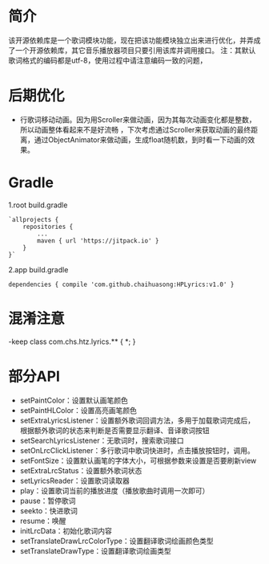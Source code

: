 # 简介 #
该开源依赖库是一个歌词模块功能，现在把该功能模块独立出来进行优化，并弄成了一个开源依赖库，其它音乐播放器项目只要引用该库并调用接口。
注：其默认歌词格式的编码都是utf-8，使用过程中请注意编码一致的问题，

# 后期优化 #
- 行歌词移动动画。因为用Scroller来做动画，因为其每次动画变化都是整数，所以动画整体看起来不是好流畅
，下次考虑通过Scroller来获取动画的最终距离，通过ObjectAnimator来做动画，生成float随机数，到时看一下动画的效果。

# Gradle #
1.root build.gradle

	`allprojects {
		repositories {
			...
			maven { url 'https://jitpack.io' }
		}
	}`
	
2.app build.gradle

`dependencies {
	         compile 'com.github.chaihuasong:HPLyrics:v1.0'
	}`


# 混淆注意 #
-keep class com.chs.htz.lyrics.** { *; }

# 部分API #
- setPaintColor：设置默认画笔颜色
- setPaintHLColor：设置高亮画笔颜色
- setExtraLyricsListener：设置额外歌词回调方法，多用于加载歌词完成后，根据额外歌词的状态来判断是否需要显示翻译、音译歌词按钮
- setSearchLyricsListener：无歌词时，搜索歌词接口
- setOnLrcClickListener：多行歌词中歌词快进时，点击播放按钮时，调用。
- setFontSize：设置默认画笔的字体大小，可根据参数来设置是否要刷新view
- setExtraLrcStatus：设置额外歌词状态
- setLyricsReader：设置歌词读取器
- play：设置歌词当前的播放进度（播放歌曲时调用一次即可）
- pause：暂停歌词
- seekto：快进歌词
- resume：唤醒
- initLrcData：初始化歌词内容
- setTranslateDrawLrcColorType：设置翻译歌词绘画颜色类型
- setTranslateDrawType：设置翻译歌词绘画类型